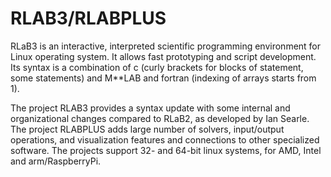 # RLAB3/RLABPLUS

RLaB3 is an interactive, interpreted scientific programming environment for Linux operating system. 
It allows fast prototyping and script development. 
Its syntax is a combination of c (curly brackets for blocks of statement, some statements) and M**LAB and fortran (indexing of arrays starts from 1).

The project RLAB3 provides a syntax update with some internal and organizational changes compared to RLaB2, as developed by Ian Searle.
The project RLABPLUS adds large number of solvers, input/output operations, and visualization features and connections to other specialized software.
The projects support 32- and 64-bit linux systems, for AMD, Intel and arm/RaspberryPi.
